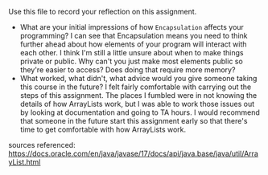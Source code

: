 Use this file to record your reflection on this assignment.

- What are your initial impressions of how `Encapsulation` affects your programming?
I can see that Encapsulation means you need to think further ahead about how elements of your program will interact with each other. I think I'm still a little unsure about when to make things private or public. Why can't you just make most elements public so they're easier to access? Does doing that require more memory?
- What worked, what didn't, what advice would you give someone taking this course in the future?
I felt fairly comfortable with carrying out the steps of this assignment. The places I fumbled were in not knowing the details of how ArrayLists work, but I was able to work those issues out by looking at documentation and going to TA hours. I would recommend that someone in the future start this assignment early so that there's time to get comfortable with how ArrayLists work.

sources referenced: 
https://docs.oracle.com/en/java/javase/17/docs/api/java.base/java/util/ArrayList.html